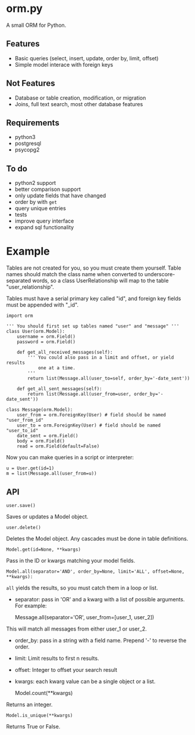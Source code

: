 orm.py
========

A small ORM for Python.

Features
--------

- Basic queries (select, insert, update, order by, limit, offset)
- Simple model interace with foreign keys


Not Features
------------

- Database or table creation, modification, or migration
- Joins, full text search, most other database features


Requirements
------------

- python3
- postgresql
- psycopg2


To do
-----

- python2 support
- better comparison support
- only update fields that have changed
- order by with `get`
- query unique entries
- tests
- improve query interface
- expand sql functionality


Example
===

Tables are not created for you, so you must create them yourself.
Table names should match the class name when converted to underscore-
separated words, so a class UserRelationship will map to the table
"user\_relationship".

Tables must have a serial primary key called "id", and foreign key
fields must be appended with "\_id".

    import orm

    ''' You should first set up tables named "user" and "message" '''
    class User(orm.Model):
        username = orm.Field()
        password = orm.Field()

        def get_all_received_messages(self):
            ''' You could also pass in a limit and offset, or yield results
                one at a time.
            '''
            return list(Message.all(user_to=self, order_by='-date_sent'))

        def get_all_sent_messages(self):
            return list(Message.all(user_from=user, order_by='-date_sent'))

    class Message(orm.Model):
        user_from = orm.ForeignKey(User) # field should be named "user_from_id"
        user_to = orm.ForeignKey(User) # field should be named "user_to_id"
        date_sent = orm.Field()
        body = orm.Field()
        read = orm.Field(default=False)        

Now you can make queries in a script or interpreter:

    u = User.get(id=1)
    m = list(Message.all(user_from=u))

API
---

    user.save()

Saves or updates a Model object.

    user.delete()

Deletes the Model object. Any cascades must be done in table definitions.    


    Model.get(id=None, **kwargs)

Pass in the ID or kwargs matching your model fields.

    Model.all(separator='AND', order_by=None, limit='ALL', offset=None, **kwargs):

`all` yields the results, so you must catch them in a loop or list.

- separator: pass in 'OR' and a kwarg with a list of possible arguments. For example:


    Message.all(separator='OR', user_from=[user_1, user_2])

This will match all messages from either user\_1 or user\_2.

- order\_by: pass in a string with a field name. Prepend '-' to reverse the order.

- limit: Limit results to first n results.

- offset: Integer to offset your search result

- kwargs: each kwarg value can be a single object or a list.


    Model.count(**kwargs)

Returns an integer.

    Model.is_unique(**kwargs)

Returns True or False.

